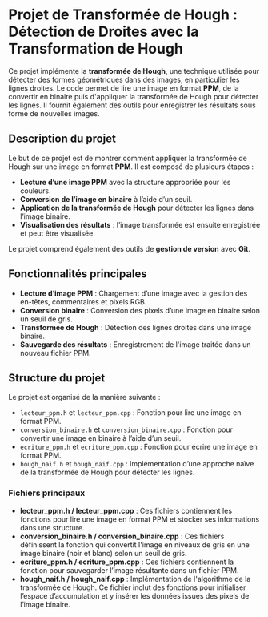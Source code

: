 # Projet de Transformée de Hough : Détection de Droites avec la Transformation de Hough

Ce projet implémente la **transformée de Hough**, une technique utilisée pour détecter des formes géométriques dans des images, en particulier les lignes droites. Le code permet de lire une image en format **PPM**, de la convertir en binaire puis d'appliquer la transformée de Hough pour détecter les lignes. Il fournit également des outils pour enregistrer les résultats sous forme de nouvelles images.

## Description du projet

Le but de ce projet est de montrer comment appliquer la transformée de Hough sur une image en format **PPM**. Il est composé de plusieurs étapes :
- **Lecture d’une image PPM** avec la structure appropriée pour les couleurs.
- **Conversion de l’image en binaire** à l’aide d’un seuil.
- **Application de la transformée de Hough** pour détecter les lignes dans l’image binaire.
- **Visualisation des résultats** : l’image transformée est ensuite enregistrée et peut être visualisée.

Le projet comprend également des outils de **gestion de version** avec **Git**.

## Fonctionnalités principales

- **Lecture d’image PPM** : Chargement d’une image avec la gestion des en-têtes, commentaires et pixels RGB.
- **Conversion binaire** : Conversion des pixels d’une image en binaire selon un seuil de gris.
- **Transformée de Hough** : Détection des lignes droites dans une image binaire.
- **Sauvegarde des résultats** : Enregistrement de l'image traitée dans un nouveau fichier PPM.

## Structure du projet

Le projet est organisé de la manière suivante :

- `lecteur_ppm.h` et `lecteur_ppm.cpp` : Fonction pour lire une image en format PPM.
- `conversion_binaire.h` et `conversion_binaire.cpp` : Fonction pour convertir une image en binaire à l’aide d’un seuil.
- `ecriture_ppm.h` et `ecriture_ppm.cpp` : Fonction pour écrire une image en format PPM.
- `hough_naif.h` et `hough_naif.cpp` : Implémentation d’une approche naïve de la transformée de Hough pour détecter les lignes.

### Fichiers principaux

- **lecteur_ppm.h / lecteur_ppm.cpp** : Ces fichiers contiennent les fonctions pour lire une image en format PPM et stocker ses informations dans une structure.
- **conversion_binaire.h / conversion_binaire.cpp** : Ces fichiers définissent la fonction qui convertit l'image en niveaux de gris en une image binaire (noir et blanc) selon un seuil de gris.
- **ecriture_ppm.h / ecriture_ppm.cpp** : Ces fichiers contiennent la fonction pour sauvegarder l’image résultante dans un fichier PPM.
- **hough_naif.h / hough_naif.cpp** : Implémentation de l'algorithme de la transformée de Hough. Ce fichier inclut des fonctions pour initialiser l’espace d’accumulation et y insérer les données issues des pixels de l’image binaire.
